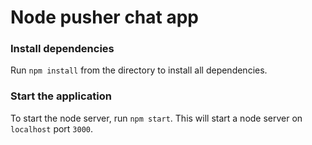 # Node pusher chat app

### Install dependencies
Run `npm install` from the directory to install all dependencies.

### Start the application
To start the node server, run `npm start`. This will start a node server on `localhost` port `3000`.

